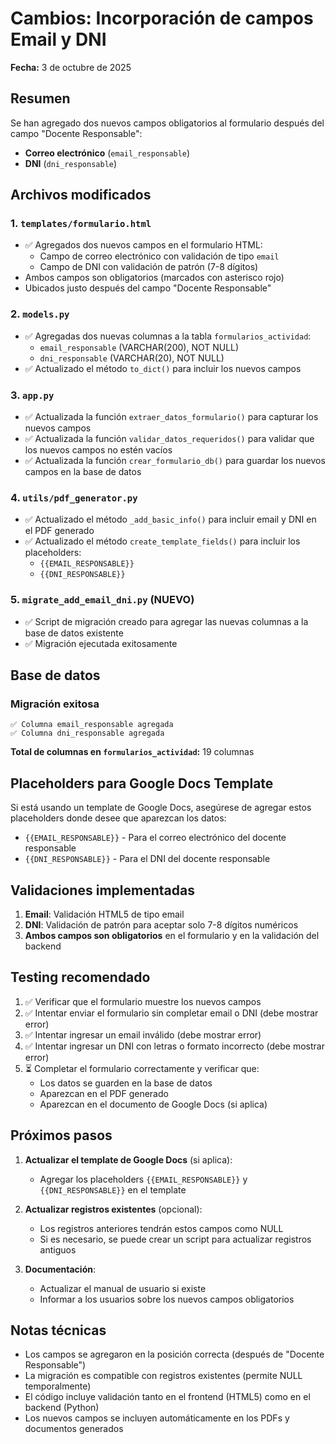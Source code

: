 # Cambios: Incorporación de campos Email y DNI

**Fecha:** 3 de octubre de 2025

## Resumen
Se han agregado dos nuevos campos obligatorios al formulario después del campo "Docente Responsable":
- **Correo electrónico** (`email_responsable`)
- **DNI** (`dni_responsable`)

## Archivos modificados

### 1. `templates/formulario.html`
- ✅ Agregados dos nuevos campos en el formulario HTML:
  - Campo de correo electrónico con validación de tipo `email`
  - Campo de DNI con validación de patrón (7-8 dígitos)
- Ambos campos son obligatorios (marcados con asterisco rojo)
- Ubicados justo después del campo "Docente Responsable"

### 2. `models.py`
- ✅ Agregadas dos nuevas columnas a la tabla `formularios_actividad`:
  - `email_responsable` (VARCHAR(200), NOT NULL)
  - `dni_responsable` (VARCHAR(20), NOT NULL)
- ✅ Actualizado el método `to_dict()` para incluir los nuevos campos

### 3. `app.py`
- ✅ Actualizada la función `extraer_datos_formulario()` para capturar los nuevos campos
- ✅ Actualizada la función `validar_datos_requeridos()` para validar que los nuevos campos no estén vacíos
- ✅ Actualizada la función `crear_formulario_db()` para guardar los nuevos campos en la base de datos

### 4. `utils/pdf_generator.py`
- ✅ Actualizado el método `_add_basic_info()` para incluir email y DNI en el PDF generado
- ✅ Actualizado el método `create_template_fields()` para incluir los placeholders:
  - `{{EMAIL_RESPONSABLE}}`
  - `{{DNI_RESPONSABLE}}`

### 5. `migrate_add_email_dni.py` (NUEVO)
- ✅ Script de migración creado para agregar las nuevas columnas a la base de datos existente
- ✅ Migración ejecutada exitosamente

## Base de datos

### Migración exitosa
```
✅ Columna email_responsable agregada
✅ Columna dni_responsable agregada
```

**Total de columnas en `formularios_actividad`:** 19 columnas

## Placeholders para Google Docs Template

Si está usando un template de Google Docs, asegúrese de agregar estos placeholders donde desee que aparezcan los datos:

- `{{EMAIL_RESPONSABLE}}` - Para el correo electrónico del docente responsable
- `{{DNI_RESPONSABLE}}` - Para el DNI del docente responsable

## Validaciones implementadas

1. **Email**: Validación HTML5 de tipo email
2. **DNI**: Validación de patrón para aceptar solo 7-8 dígitos numéricos
3. **Ambos campos son obligatorios** en el formulario y en la validación del backend

## Testing recomendado

1. ✅ Verificar que el formulario muestre los nuevos campos
2. ✅ Intentar enviar el formulario sin completar email o DNI (debe mostrar error)
3. ✅ Intentar ingresar un email inválido (debe mostrar error)
4. ✅ Intentar ingresar un DNI con letras o formato incorrecto (debe mostrar error)
5. ⏳ Completar el formulario correctamente y verificar que:
   - Los datos se guarden en la base de datos
   - Aparezcan en el PDF generado
   - Aparezcan en el documento de Google Docs (si aplica)

## Próximos pasos

1. **Actualizar el template de Google Docs** (si aplica):
   - Agregar los placeholders `{{EMAIL_RESPONSABLE}}` y `{{DNI_RESPONSABLE}}` en el template
   
2. **Actualizar registros existentes** (opcional):
   - Los registros anteriores tendrán estos campos como NULL
   - Si es necesario, se puede crear un script para actualizar registros antiguos

3. **Documentación**:
   - Actualizar el manual de usuario si existe
   - Informar a los usuarios sobre los nuevos campos obligatorios

## Notas técnicas

- Los campos se agregaron en la posición correcta (después de "Docente Responsable")
- La migración es compatible con registros existentes (permite NULL temporalmente)
- El código incluye validación tanto en el frontend (HTML5) como en el backend (Python)
- Los nuevos campos se incluyen automáticamente en los PDFs y documentos generados
